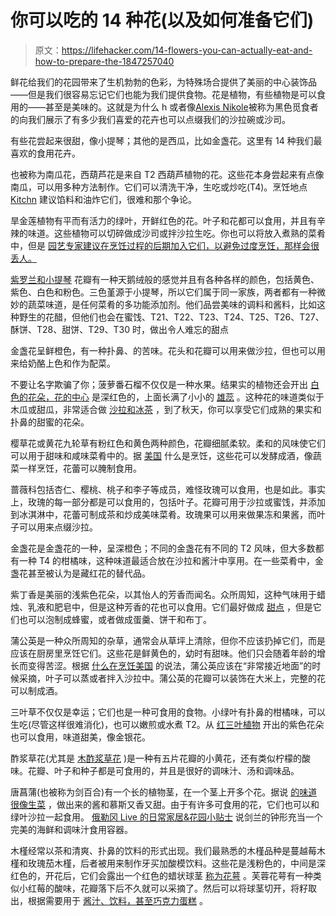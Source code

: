 # 你可以吃的 14 种花(以及如何准备它们)

> 原文：<https://lifehacker.com/14-flowers-you-can-actually-eat-and-how-to-prepare-the-1847257040>

鲜花给我们的花园带来了生机勃勃的色彩，为特殊场合提供了美丽的中心装饰品——但是我们很容易忘记它们也能为我们提供食物。花是植物，有些植物是可以食用的——甚至是美味的。这就是为什么 h 或者像[Alexis Nikole](https://vm.tiktok.com/ZMdDdUxFR/)被称为黑色觅食者的向我们展示了有多少我们喜爱的花卉也可以点缀我们的沙拉碗或沙司。

有些花尝起来很甜，像小提琴；其他的是西瓜，比如金盏花。这里有 14 种我们最喜欢的食用花卉。

也被称为南瓜花，西葫芦花是来自 T2 西葫芦植物的花。这些花本身尝起来有点像南瓜，可以用多种方法制作。它们可以清洗干净，生吃或炒吃(T4)。烹饪地点 [Kitchn](https://www.thekitchn.com/my-favorite-sign-of-summer-squash-blossoms-220816) 建议馅料和油炸它们，很难和那个争论。

旱金莲植物有平而有活力的绿叶，开鲜红色的花。叶子和花都可以食用，并且有辛辣的味道。这些植物可以切碎做成沙司或拌沙拉生吃。你也可以将放入煮熟的菜肴中，但是 [园艺专家建议在烹饪过程的后期加入它们，以避免过度烹饪，那样会很丢人。](https://www.gardeningknowhow.com/ornamental/flowers/nasturtium/harvesting-edible-nasturtiums.htm)

[紫罗兰和小提琴](https://nurturedinnorfolk.co.uk/pansy-vs-viola-edible-flowers/) 花瓣有一种天鹅绒般的感觉并且有各种各样的颜色，包括黄色、紫色、白色和粉色。三色堇源于小提琴，所以它们属于同一家族，两者都有一种微妙的蔬菜味道，是任何菜肴的多功能添加剂。他们品尝美味的调料和酱料，比如这种野生的花醋，但他们也会在蜜饯、T21、T22、T23、T24、T25、T26、T27、酥饼、T28、甜饼、T29、T30 时，做出令人难忘的甜点

金盏花呈鲜橙色，有一种扑鼻、的苦味。花头和花瓣可以用来做沙拉，但也可以用来给奶酪上色和作为配菜。

不要让名字欺骗了你；菠萝番石榴不仅仅是一种水果。结果实的植物还会开出 [白色的花朵，花的中心](https://www.monrovia.com/pineapple-guava.html) 是深红色的，上面长满了小小的 [雄蕊](https://www.dkfindout.com/us/animals-and-nature/plants/parts-flower/) 。这种花的味道类似于木瓜或甜瓜，非常适合做 [沙拉和冰茶](https://www.finegardening.com/article/5-or-6-reasons-to-grow-pineapple-guava) ，到了秋天，你可以享受它们成熟的果实和扑鼻的甜蜜的花朵。

樱草花或黄花九轮草有粉红色和黄色两种颜色，花瓣细腻柔软。柔和的风味使它们可以用于甜味和咸味菜肴中的。据 [美国](https://whatscookingamerica.net/EdibleFlowers/EdibleFlowersMain.htm) 什么是烹饪，这些花可以发酵成酒，像蔬菜一样烹饪，花蕾可以腌制食用。

蔷薇科包括杏仁、樱桃、桃子和李子等成员，难怪玫瑰可以食用，也是如此。事实上，玫瑰的每一部分都是可以食用的，包括叶子。花瓣可用于沙拉或蜜饯，并添加到冰淇淋中，花蕾可制成茶和炒成美味菜肴。玫瑰果可以用来做果冻和果酱，而叶子可以用来点缀沙拉。

金盏花是金盏花的一种，呈深橙色；不同的金盏花有不同的 T2 风味，但大多数都有一种 T4 的柑橘味，这种味道最适合放在沙拉和酱汁中享用。在一些菜肴中，金盏花甚至被认为是藏红花的替代品。

紫丁香是美丽的浅紫色花朵，以其怡人的芳香而闻名。众所周知，这种气味用于蜡烛、乳液和肥皂中，但是这种芳香的花也可以食用。它们最好做成 [甜点](https://practicalselfreliance.com/edible-lilacs/) ，但是它们也可以泡制成蜂蜜，或者做成蛋羹、饼干和布丁。

蒲公英是一种众所周知的杂草，通常会从草坪上清除，但你不应该扔掉它们，而是应该在厨房里烹饪它们。这些花是鲜黄色的，幼时有甜味。他们只会随着年龄的增长而变得苦涩。根据 [什么在烹饪美国](https://whatscookingamerica.net/EdibleFlowers/EdibleFlowersMain.htm) 的说法，蒲公英应该在“非常接近地面”的时候采摘，叶子可以蒸或者拌入沙拉中。蒲公英的花瓣可以装饰在大米上，完整的花可以制成酒。

三叶草不仅仅是幸运；它们也是一种可食用的食物。小绿叶有扑鼻的柑橘味，可以生吃(尽管这样很难消化)，也可以嫩煎或水煮 T2。从 [红三叶植物](https://www.google.com/search?q=red+clover+plant&source=lnms&tbm=isch&sa=X&ved=2ahUKEwj9pYW28tTxAhUYGFkFHUf7CZoQ_AUoAnoECAEQBA&biw=1127&bih=653#imgrc=LvH1WAJOjbFVVM) 开出的紫色花朵也可以食用，味道甜美，像金银花。

酢浆草花(尤其是 [木酢浆草花](https://www.ediblewildfood.com/wood-sorrel.aspx) )是一种有五片花瓣的小黄花，还有类似柠檬的酸味。花瓣、叶子和种子都是可食用的，并且是很好的调味汁、汤和调味品。

唐菖蒲(也被称为剑百合)有一个长的植物茎，在一个茎上开多个花。据说 [的味道很像生菜](https://whatscookingamerica.net/EdibleFlowers/EdibleFlowersMain.htm) ，做出来的酱和慕斯又香又甜。由于有许多可食用的花，它们也可以和绿叶沙拉一起食用。 [俄勒冈 Live 的日常家居&花园小贴士](https://www.oregonlive.com/homesandgardens/2011/04/daily_home_garden_tip_fill_edi.html) 说剑兰的钟形充当一个完美的海鲜和调味汁食用容器。

木槿经常以茶和清爽、扑鼻的饮料的形式出现。我们最熟悉的木槿品种是蔓越莓木槿和玫瑰茄木槿，后者被用来制作牙买加酸模饮料。这些花是浅粉色的，中间是深红色的，开花后，它们会露出一个红色的蜡状球茎 [称为花萼](https://www.schneiderpeeps.com/using-growing-edible-hibiscus/) 。芙蓉花萼有一种类似小红莓的酸味，花瓣落下后不久就可以采摘了。然后可以将球茎切开，将籽取出，根据需要用于 [酱汁、饮料，甚至巧克力蛋糕](https://www.schneiderpeeps.com/using-growing-edible-hibiscus/) 。